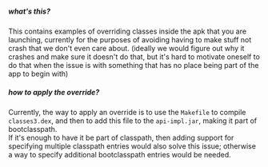 ##### what's this?

This contains examples of overriding classes inside the apk that you are launching,
currently for the purposes of avoiding having to make stuff not crash that we don't even
care about. (ideally we would figure out why it crashes and make sure it doesn't do that,
but it's hard to motivate oneself to do that when the issue is with something that has no
place being part of the app to begin with)

##### how to apply the override?

Currently, the way to apply an override is to use the `Makefile` to compile `classes3.dex`,
and then to add this file to the `api-impl.jar`, making it part of bootclasspath.  
If it's enough to have it be part of classpath, then adding support for specifying multiple
classpath entries would also solve this issue; otherwise a way to specify additional
bootclasspath entries would be needed.
